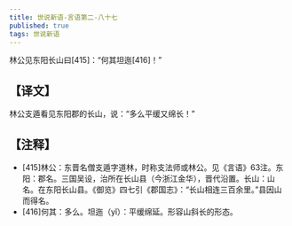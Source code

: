 ```yaml
---
title: 世说新语-言语第二-八十七
published: true
tags: 世说新语
---
```


林公见东阳长山曰[415]：“何其坦迤[416]！”

## 【译文】

林公支遁看见东阳郡的长山，说：“多么平缓又绵长！”

## 【注释】

- [415]林公：东晋名僧支遁字道林，时称支法师或林公。见《言语》63注。东阳：郡名。三国吴设，治所在长山县（今浙江金华），晋代沿置。长山：山名。在东阳长山县。《御览》四七引《郡国志》：“长山相连三百余里。”县因山而得名。
- [416]何其：多么。坦迤（yǐ）：平缓绵延。形容山斜长的形态。
